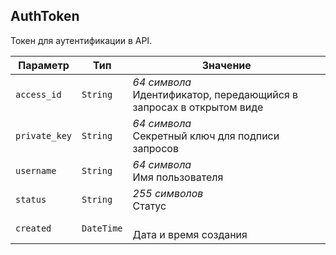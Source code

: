 
## AuthToken

Токен для аутентификации в API.

<table>
    <thead>
        <tr><th>Параметр</th><th>Тип</th><th>Значение</th></tr>
    </thead>
    <tbody>
        <tr>
            <td><code>access_id</code></td>
            <td><code>String</code></td>
            <td><em>64 символа</em> <br />Идентификатор, передающийся в запросах в открытом виде</td>
        </tr><tr>
            <td><code>private_key</code></td>
            <td><code>String</code></td>
            <td><em>64 символа</em> <br />Секретный ключ для подписи запросов</td>
        </tr><tr>
            <td><code>username</code></td>
            <td><code>String</code></td>
            <td><em>64 символа</em> <br />Имя пользователя</td>
        </tr><tr>
            <td><code>status</code></td>
            <td><code>String</code></td>
            <td><em>255 символов</em> <br />Статус</td>
        </tr><tr>
            <td><code>created</code></td>
            <td><code>DateTime</code></td>
            <td><br />Дата и время создания</td>
        </tr>
    </tbody>
</table>